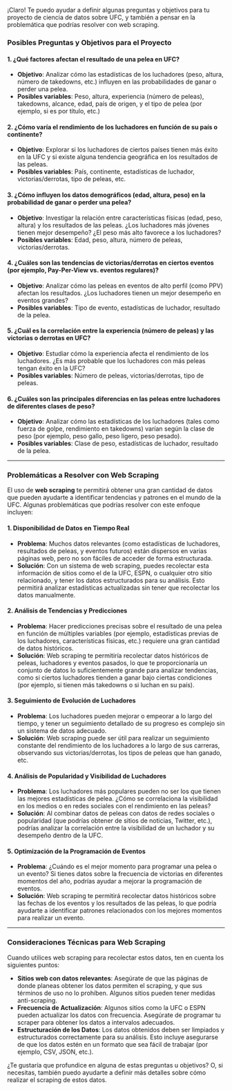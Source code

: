 ¡Claro! Te puedo ayudar a definir algunas preguntas y objetivos para tu proyecto de ciencia de datos sobre UFC, y también a pensar en la problemática que podrías resolver con web scraping.

### Posibles Preguntas y Objetivos para el Proyecto

#### **1. ¿Qué factores afectan el resultado de una pelea en UFC?**

* **Objetivo**: Analizar cómo las estadísticas de los luchadores (peso, altura, número de takedowns, etc.) influyen en las probabilidades de ganar o perder una pelea.
* **Posibles variables**: Peso, altura, experiencia (número de peleas), takedowns, alcance, edad, país de origen, y el tipo de pelea (por ejemplo, si es por título, etc.)

#### **2. ¿Cómo varía el rendimiento de los luchadores en función de su país o continente?**

* **Objetivo**: Explorar si los luchadores de ciertos países tienen más éxito en la UFC y si existe alguna tendencia geográfica en los resultados de las peleas.
* **Posibles variables**: País, continente, estadísticas de luchador, victorias/derrotas, tipo de peleas, etc.

#### **3. ¿Cómo influyen los datos demográficos (edad, altura, peso) en la probabilidad de ganar o perder una pelea?**

* **Objetivo**: Investigar la relación entre características físicas (edad, peso, altura) y los resultados de las peleas. ¿Los luchadores más jóvenes tienen mejor desempeño? ¿El peso más alto favorece a los luchadores?
* **Posibles variables**: Edad, peso, altura, número de peleas, victorias/derrotas.

#### **4. ¿Cuáles son las tendencias de victorias/derrotas en ciertos eventos (por ejemplo, Pay-Per-View vs. eventos regulares)?**

* **Objetivo**: Analizar cómo las peleas en eventos de alto perfil (como PPV) afectan los resultados. ¿Los luchadores tienen un mejor desempeño en eventos grandes?
* **Posibles variables**: Tipo de evento, estadísticas de luchador, resultado de la pelea.

#### **5. ¿Cuál es la correlación entre la experiencia (número de peleas) y las victorias o derrotas en UFC?**

* **Objetivo**: Estudiar cómo la experiencia afecta el rendimiento de los luchadores. ¿Es más probable que los luchadores con más peleas tengan éxito en la UFC?
* **Posibles variables**: Número de peleas, victorias/derrotas, tipo de peleas.

#### **6. ¿Cuáles son las principales diferencias en las peleas entre luchadores de diferentes clases de peso?**

* **Objetivo**: Analizar cómo las estadísticas de los luchadores (tales como fuerza de golpe, rendimiento en takedowns) varían según la clase de peso (por ejemplo, peso gallo, peso ligero, peso pesado).
* **Posibles variables**: Clase de peso, estadísticas de luchador, resultado de la pelea.

---

### Problemáticas a Resolver con Web Scraping

El uso de **web scraping** te permitirá obtener una gran cantidad de datos que pueden ayudarte a identificar tendencias y patrones en el mundo de la UFC. Algunas problemáticas que podrías resolver con este enfoque incluyen:

#### **1. Disponibilidad de Datos en Tiempo Real**

* **Problema**: Muchos datos relevantes (como estadísticas de luchadores, resultados de peleas, y eventos futuros) están dispersos en varias páginas web, pero no son fáciles de acceder de forma estructurada.
* **Solución**: Con un sistema de web scraping, puedes recolectar esta información de sitios como el de la UFC, ESPN, o cualquier otro sitio relacionado, y tener los datos estructurados para su análisis. Esto permitirá analizar estadísticas actualizadas sin tener que recolectar los datos manualmente.

#### **2. Análisis de Tendencias y Predicciones**

* **Problema**: Hacer predicciones precisas sobre el resultado de una pelea en función de múltiples variables (por ejemplo, estadísticas previas de los luchadores, características físicas, etc.) requiere una gran cantidad de datos históricos.
* **Solución**: Web scraping te permitiría recolectar datos históricos de peleas, luchadores y eventos pasados, lo que te proporcionaría un conjunto de datos lo suficientemente grande para analizar tendencias, como si ciertos luchadores tienden a ganar bajo ciertas condiciones (por ejemplo, si tienen más takedowns o si luchan en su país).

#### **3. Seguimiento de Evolución de Luchadores**

* **Problema**: Los luchadores pueden mejorar o empeorar a lo largo del tiempo, y tener un seguimiento detallado de su progreso es complejo sin un sistema de datos adecuado.
* **Solución**: Web scraping puede ser útil para realizar un seguimiento constante del rendimiento de los luchadores a lo largo de sus carreras, observando sus victorias/derrotas, los tipos de peleas que han ganado, etc.

#### **4. Análisis de Popularidad y Visibilidad de Luchadores**

* **Problema**: Los luchadores más populares pueden no ser los que tienen las mejores estadísticas de pelea. ¿Cómo se correlaciona la visibilidad en los medios o en redes sociales con el rendimiento en las peleas?
* **Solución**: Al combinar datos de peleas con datos de redes sociales o popularidad (que podrías obtener de sitios de noticias, Twitter, etc.), podrías analizar la correlación entre la visibilidad de un luchador y su desempeño dentro de la UFC.

#### **5. Optimización de la Programación de Eventos**

* **Problema**: ¿Cuándo es el mejor momento para programar una pelea o un evento? Si tienes datos sobre la frecuencia de victorias en diferentes momentos del año, podrías ayudar a mejorar la programación de eventos.
* **Solución**: Web scraping te permitirá recolectar datos históricos sobre las fechas de los eventos y los resultados de las peleas, lo que podría ayudarte a identificar patrones relacionados con los mejores momentos para realizar un evento.

---

### Consideraciones Técnicas para Web Scraping

Cuando utilices web scraping para recolectar estos datos, ten en cuenta los siguientes puntos:

* **Sitios web con datos relevantes**: Asegúrate de que las páginas de donde planeas obtener los datos permiten el scraping, y que sus términos de uso no lo prohíben. Algunos sitios pueden tener medidas anti-scraping.
* **Frecuencia de Actualización**: Algunos sitios como la UFC o ESPN pueden actualizar los datos con frecuencia. Asegúrate de programar tu scraper para obtener los datos a intervalos adecuados.
* **Estructuración de los Datos**: Los datos obtenidos deben ser limpiados y estructurados correctamente para su análisis. Esto incluye asegurarse de que los datos estén en un formato que sea fácil de trabajar (por ejemplo, CSV, JSON, etc.).

¿Te gustaría que profundice en alguna de estas preguntas u objetivos? O, si necesitas, también puedo ayudarte a definir más detalles sobre cómo realizar el scraping de estos datos.
